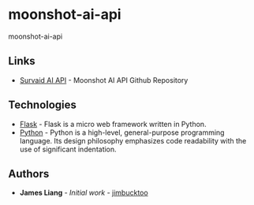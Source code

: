 # moonshot-ai-api

moonshot-ai-api

## Links

- [Survaid AI API](https://github.com/jimbucktoo/moonshot-ai-api/) - Moonshot AI API Github Repository

## Technologies

- [Flask](https://flask.palletsprojects.com/en/3.0.x/) - Flask is a micro web framework written in Python.
- [Python](https://www.python.org/) - Python is a high-level, general-purpose programming language. Its design philosophy emphasizes code readability with the use of significant indentation.

## Authors

- **James Liang** - _Initial work_ - [jimbucktoo](https://github.com/jimbucktoo/)
